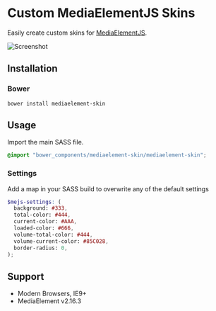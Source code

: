 # Custom MediaElementJS Skins

Easily create custom skins for [MediaElementJS](https://github.com/johndyer/mediaelement).

![Screenshot](http://i.imgur.com/T8q1u9G.jpg)

## Installation

### Bower

```
bower install mediaelement-skin
```

## Usage

Import the main SASS file.

``` scss
@import "bower_components/mediaelement-skin/mediaelement-skin";
```

### Settings

Add a map in your SASS build to overwrite any of the default settings

``` scss
$mejs-settings: (
  background: #333,
  total-color: #444,
  current-color: #AAA,
  loaded-color: #666,
  volume-total-color: #444,
  volume-current-color: #85C028,
  border-radius: 0,
);
```

## Support

- Modern Browsers, IE9+
- MediaElement v2.16.3




